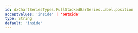 ```yaml
---
id: dxChartSeriesTypes.FullStackedBarSeries.label.position
acceptValues: 'inside' | 'outside'
type: String
default: 'inside'
---
```

